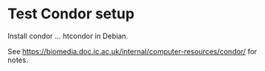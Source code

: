 # Test Condor setup

Install condor ... htcondor in Debian.

See https://biomedia.doc.ic.ac.uk/internal/computer-resources/condor/ for
notes.

